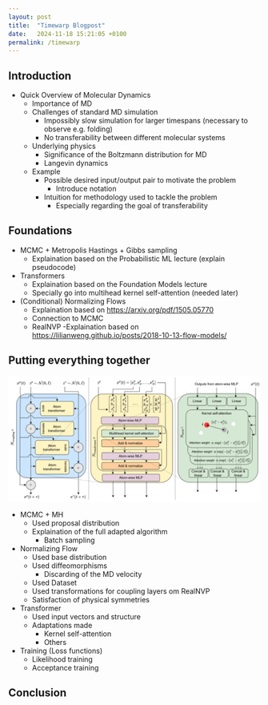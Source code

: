 ```yaml
---
layout: post
title:  "Timewarp Blogpost"
date:   2024-11-18 15:21:05 +0100
permalink: /timewarp
---
```

## Introduction
- Quick Overview of Molecular Dynamics
	- Importance of MD
	- Challenges of standard MD simulation
		- Impossibly slow simulation for larger timespans (necessary to observe e.g. folding)
		- No transferability between different molecular systems
	- Underlying physics
		- Significance of the Boltzmann distribution for MD
		- Langevin dynamics
	- Example
		- Possible desired input/output pair to motivate the problem
			- Introduce notation
		- Intuition for methodology used to tackle the problem
			- Especially regarding the goal of transferability

## Foundations

- MCMC + Metropolis Hastings + Gibbs sampling
	- Explaination based on the Probabilistic ML lecture (explain pseudocode)
- Transformers
	- Explaination based on the Foundation Models lecture
	- Specially go into multihead kernel self-attention (needed later)
- (Conditional) Normalizing Flows
	- Explaination based on https://arxiv.org/pdf/1505.05770
	- Connection to MCMC
	- RealNVP
		-Explaination based on https://lilianweng.github.io/posts/2018-10-13-flow-models/

## Putting everything together

![Full architecture](assets/architecture.png)

- MCMC + MH
	- Used proposal distribution
	- Explaination of the full adapted algorithm
		- Batch sampling
- Normalizing Flow
	- Used base distribution
	- Used diffeomorphisms
		- Discarding of the MD velocity
	- Used Dataset
	- Used transformations for coupling layers om RealNVP
	- Satisfaction of physical symmetries
- Transformer
	- Used input vectors and structure
	- Adaptations made
		- Kernel self-attention
		- Others
- Training (Loss functions)
	- Likelihood training
	- Acceptance training

## Conclusion
